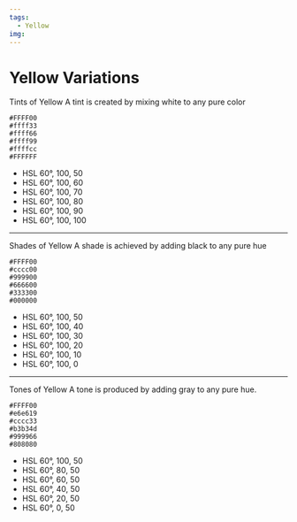 ```yaml
---
tags:
  - Yellow
img:
---
```

# Yellow Variations

Tints of Yellow
A tint is created by mixing white to any pure color
```palette
#FFFF00
#ffff33
#ffff66
#ffff99
#ffffcc
#FFFFFF
```

- HSL 60°, 100, 50
- HSL 60°, 100, 60
- HSL 60°, 100, 70
- HSL 60°, 100, 80
- HSL 60°, 100, 90
- HSL 60°, 100, 100

---

Shades of Yellow
A shade is achieved by adding black to any pure hue

```palette
#FFFF00
#cccc00
#999900
#666600
#333300
#000000
```



- HSL 60°, 100, 50
- HSL 60°, 100, 40
- HSL 60°, 100, 30
- HSL 60°, 100, 20
- HSL 60°, 100, 10
- HSL 60°, 100, 0
---

Tones of Yellow
A tone is produced by adding gray to any pure hue.

```palette
#FFFF00
#e6e619
#cccc33
#b3b34d
#999966
#808080
```


- HSL 60°, 100, 50
- HSL 60°, 80, 50
- HSL 60°, 60, 50
- HSL 60°, 40, 50
- HSL 60°, 20, 50
- HSL 60°, 0, 50